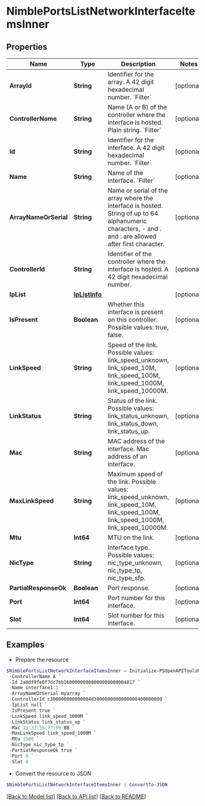 # NimblePortsListNetworkInterfaceItemsInner
## Properties

Name | Type | Description | Notes
------------ | ------------- | ------------- | -------------
**ArrayId** | **String** | Identifier for the array. A 42 digit hexadecimal number. &#x60;Filter&#x60; | [optional] 
**ControllerName** | **String** | Name (A or B) of the controller where the interface is hosted. Plain string. &#x60;Filter&#x60; | [optional] 
**Id** | **String** | Identifier for the interface. A 42 digit hexadecimal number. &#x60;Filter&#x60; | [optional] 
**Name** | **String** | Name of the interface. &#x60;Filter&#x60; | [optional] 
**ArrayNameOrSerial** | **String** | Name or serial of the array where the interface is hosted. String of up to 64 alphanumeric characters, - and . and : are allowed after first character. | [optional] 
**ControllerId** | **String** | Identifier of the controller where the interface is hosted. A 42 digit hexadecimal number. | [optional] 
**IpList** | [**IpListInfo**](IpListInfo.md) |  | [optional] 
**IsPresent** | **Boolean** | Whether this interface is present on this controller. Possible values: true, false. | [optional] 
**LinkSpeed** | **String** | Speed of the link. Possible values: link_speed_unknown, link_speed_10M, link_speed_100M, link_speed_1000M, link_speed_10000M. | [optional] 
**LinkStatus** | **String** | Status of the link. Possible values: link_status_unknown, link_status_down, link_status_up. | [optional] 
**Mac** | **String** | MAC address of the interface. Mac address of an interface. | [optional] 
**MaxLinkSpeed** | **String** | Maximum speed of the link. Possible values: link_speed_unknown, link_speed_10M, link_speed_100M, link_speed_1000M, link_speed_10000M. | [optional] 
**Mtu** | **Int64** | MTU on the link. | [optional] 
**NicType** | **String** | Interface type. Possible values: nic_type_unknown, nic_type_tp, nic_type_sfp. | [optional] 
**PartialResponseOk** | **Boolean** | Port response. | [optional] 
**Port** | **Int64** | Port number for this interface. | [optional] 
**Slot** | **Int64** | Slot number for this interface. | [optional] 

## Examples

- Prepare the resource
```powershell
$NimblePortsListNetworkInterfaceItemsInner = Initialize-PSOpenAPIToolsNimblePortsListNetworkInterfaceItemsInner  -ArrayId 0900000000000004d3000000000000000000000004 `
 -ControllerName A `
 -Id 2a0df0fe6f7dc7bb16000000000000000000004817 `
 -Name interface1.1 `
 -ArrayNameOrSerial myarray `
 -ControllerId c300000000000004d3000000000000000400000000 `
 -IpList null `
 -IsPresent true `
 -LinkSpeed link_speed_1000M `
 -LinkStatus link_status_up `
 -Mac 11:33:55:77:99:BB `
 -MaxLinkSpeed link_speed_1000M `
 -Mtu 1500 `
 -NicType nic_type_tp `
 -PartialResponseOk true `
 -Port 0 `
 -Slot 0
```

- Convert the resource to JSON
```powershell
$NimblePortsListNetworkInterfaceItemsInner | ConvertTo-JSON
```

[[Back to Model list]](../README.md#documentation-for-models) [[Back to API list]](../README.md#documentation-for-api-endpoints) [[Back to README]](../README.md)

